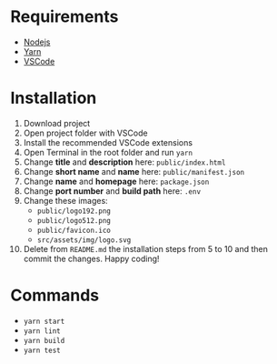 # Requirements
- [Nodejs](https://nodejs.org/en/download)
- [Yarn](https://classic.yarnpkg.com/lang/en/docs/install)
- [VSCode](https://code.visualstudio.com/download)

# Installation
1. Download project
2. Open project folder with VSCode 
3. Install the recommended VSCode extensions
4. Open Terminal in the root folder and run `yarn`
5. Change **title** and **description** here: `public/index.html`
6. Change **short name** and **name** here: `public/manifest.json`
7. Change **name** and **homepage** here: `package.json`
8. Change **port number** and **build path** here: `.env`
9. Change these images:
	- `public/logo192.png`
	- `public/logo512.png`
	- `public/favicon.ico`
	- `src/assets/img/logo.svg`
10. Delete from `README.md` the installation steps from 5 to 10 and then commit the changes. Happy coding!

# Commands
- `yarn start`
- `yarn lint`
- `yarn build`
- `yarn test`
